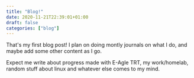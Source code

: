 ```yaml
---
title: "Blog!"
date: 2020-11-21T22:39:01+01:00
draft: false
categories: ["blog"]
---
```


That's my first blog post! I plan on doing montly journals on what I do, and maybe add some other content as I go.

Expect me write about progress made with E-Agle TRT, my work/homelab, random stuff about linux and whatever else comes to my mind.
